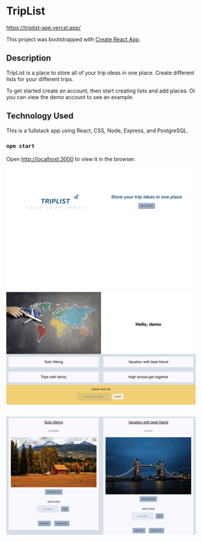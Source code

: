 # TripList

https://triplist-app.vercel.app/

This project was bootstrapped with [Create React App](https://github.com/facebook/create-react-app).

## Description

TripList is a place to store all of your trip ideas in one place. Create different lists for your different trips. 

To get started create an account, then start creating lists and add places. Or you can view the demo account to see an example. 

## Technology Used

This is a fullstack app using React, CSS, Node, Express, and PostgreSQL.

### `npm start`

Open [http://localhost:3000](http://localhost:3000) to view it in the browser.

![Screenshot of TripList](https://github.com/fschweikhardt/triplist-app/blob/main/screenshots/TripList-app-screenshot-1.png)

![Screenshot of TripList](https://github.com/fschweikhardt/triplist-app/blob/main/screenshots/TripList-app-screenshot-2.png)

![Screenshot of TripList](https://github.com/fschweikhardt/triplist-app/blob/main/screenshots/TripList-app-screenshot-3.png)